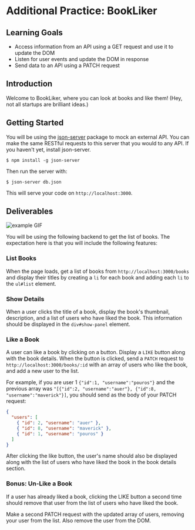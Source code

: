 # Additional Practice: BookLiker

## Learning Goals

- Access information from an API using a GET request and use it to update the
  DOM
- Listen for user events and update the DOM in response
- Send data to an API using a PATCH request


## Introduction

Welcome to BookLiker, where you can look at books and like them! (Hey, not all
startups are brilliant ideas.)

## Getting Started

You will be using the [json-server][] package to mock an external API. You can
make the same RESTful requests to this server that you would to any API. If you
haven't yet, install json-server.

```console
$ npm install -g json-server
```

Then run the server with:

```console
$ json-server db.json
```

This will serve your code on `http://localhost:3000`.

[json-server]: https://github.com/typicode/json-server

## Deliverables

![example GIF](http://curriculum-content.s3.amazonaws.com/module-3/bookliker-example.gif)

You will be using the following backend to get the list of books. The
expectation here is that you will include the following features:

### List Books

When the page loads, get a list of books from `http://localhost:3000/books` and
display their titles by creating a `li` for each book and adding each `li` to
the `ul#list` element.

### Show Details

When a user clicks the title of a book, display the book's thumbnail, description,
and a list of users who have liked the book. This information should be displayed in
the `div#show-panel` element.

### Like a Book

A user can like a book by clicking on a button. Display a `LIKE` button along
with the book details. When the button is clicked, send a `PATCH` request to
`http://localhost:3000/books/:id` with an array of users who like the book,
and add a new user to the list.

For example, if you are user 1 `{"id":1, "username":"pouros"}` and the previous
array was `"[{"id":2, "username":"auer"}, {"id":8, "username":"maverick"}]`, you
should send as the body of your PATCH request:

```json
{
  "users": [
    { "id": 2, "username": "auer" },
    { "id": 8, "username": "maverick" },
    { "id": 1, "username": "pouros" }
  ]
}
```

After clicking the like button, the user's name should also be displayed along
with the list of users who have liked the book in the book details section.

### Bonus: Un-Like a Book

If a user has already liked a book, clicking the LIKE button a second time
should remove that user from the list of users who have liked the book.

Make a second PATCH request with the updated array of users, removing your user
from the list. Also remove the user from the DOM.
